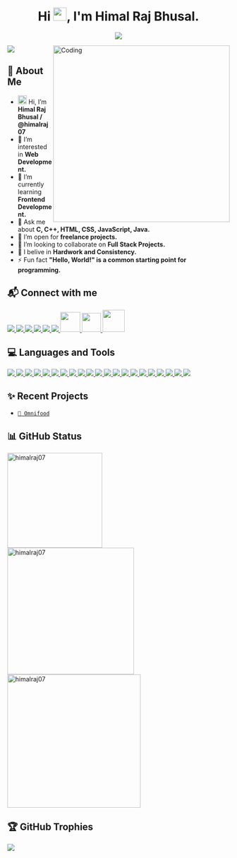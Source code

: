 <h1 align="center">Hi <a href="#"><img src="https://media.giphy.com/media/hvRJCLFzcasrR4ia7z/giphy.gif" width="30"></a>, I'm Himal Raj Bhusal.</h1>

<p align="center">
<img src="https://readme-typing-svg.demolab.com/?lines=A%20passionate%20full%20stack%20%20developer%20from%20Nepal.;Contributed%20to%2015+%2B%20real%20world%20projects;1.5+%2B%20years%20of%20coding%20experience&font=Fira%20Code&center=true&width=700&height=45&color=FF3131&vCenter=true&pause=1000&size=25" /></a>
</p>

<a href="#"><img align="right" alt="Coding" width="400" src="https://cdn.dribbble.com/users/1162077/screenshots/3848914/programmer.gif"></a>
<p align="left"> <img src="https://komarev.com/ghpvc/?username=himalraj07&label=Profile%20views&color=0e75b6&style=flat"/> </p>

## 💫 About Me
- <a href="#"><img src="https://media.giphy.com/media/hvRJCLFzcasrR4ia7z/giphy.gif" width="20"></a> Hi, I’m **Himal Raj Bhusal / @himalraj07**
- 👀 I’m interested in **Web Development.**
- 🌱 I’m currently learning **Frontend Development.**
- 💬 Ask me about **C, C++, HTML, CSS, JavaScript, Java.**
- 👯 I’m open for **freelance projects.**
- 💞️ I’m looking to collaborate on **Full Stack Projects.**
- 🔭 I belive in **Hardwork and Consistency.**
- ⚡ Fun fact **"Hello, World!" is a common starting point for programming.**

## 📬 Connect with me
<p align="left"> 
  <a href="https://twitter.com/himalrajbhusal"><img src="https://skillicons.dev/icons?i=twitter"> </a>
  <a href="https://www.linkedin.com/in/himalraj07/"><img src="https://skillicons.dev/icons?i=linkedin"> </a>
  <a href="https://github.com/"><img src="https://skillicons.dev/icons?i=github"> </a>
  <a href="https://www.instagram.com/"><img src="https://skillicons.dev/icons?i=instagram"> </a>
  <a href="https://discord.com/"><img src="https://skillicons.dev/icons?i=discord"> </a>
  <a href="https://stackoverflow.com/"><img src="https://skillicons.dev/icons?i=stackoverflow"> </a>
  <a href="https://www.facebook.com/Himalrajbhusal"><img src="https://upload.wikimedia.org/wikipedia/commons/b/b8/2021_Facebook_icon.svg" height="45"/> </a>
  <a href="https://leetcode.com/"><img src="https://raw.githubusercontent.com/rahuldkjain/github-profile-readme-generator/master/src/images/icons/Social/leet-code.svg" height="43"/> </a>
  <a href="https://www.youtube.com/@UntilEndGaming"><img src="https://raw.githubusercontent.com/rahuldkjain/github-profile-readme-generator/master/src/images/icons/Social/youtube.svg" height="50" width="50" /> </a>
</p>

## 💻 Languages and Tools
<p align="left"> 
  <a href="https://github.com/himalraj07?tab=repositories&q=c+programming&type=&language=&sort="><img src="https://skillicons.dev/icons?i=c"> </a> 
  <a href="https://github.com/himalraj07?tab=repositories&q=cpp&type=&language=&sort="><img src="https://skillicons.dev/icons?i=cpp"> </a> 
  <a href="https://github.com/himalraj07?tab=repositories&q=html&type=&language=&sort="><img src="https://skillicons.dev/icons?i=html"> </a> 
  <a href="https://github.com/himalraj07?tab=repositories&q=css&type=&language=&sort="><img src="https://skillicons.dev/icons?i=css"> </a> 
  <a href="https://github.com/himalraj07?tab=repositories&q=javascript&type=&language=&sort="><img src="https://skillicons.dev/icons?i=js"> </a> 
  <a href="https://github.com/himalraj07?tab=repositories&q=bootstrap&type=&language=&sort="><img src="https://skillicons.dev/icons?i=bootstrap"> </a> 
  <a href="https://github.com/himalraj07?tab=repositories&q=sass&type=&language=&sort="><img src="https://skillicons.dev/icons?i=sass"> </a> 
  <a href="https://github.com/himalraj07?tab=repositories&q=react&type=&language=&sort="><img src="https://skillicons.dev/icons?i=react"> </a> 
  <a href="https://github.com/himalraj07?tab=repositories&q=angular&type=&language=&sort="><img src="https://skillicons.dev/icons?i=angular"> </a> 
  <a href="https://github.com/himalraj07?tab=repositories&q=nodejs&type=&language=&sort="><img src="https://skillicons.dev/icons?i=nodejs"> </a> 
  <a href="https://github.com/himalraj07?tab=repositories&q=express&type=&language=&sort="><img src="https://skillicons.dev/icons?i=express"> </a> 
  <a href="https://github.com/himalraj07?tab=repositories&q=python&type=&language=&sort="><img src="https://skillicons.dev/icons?i=python"> </a> 
  <a href="https://github.com/himalraj07?tab=repositories&q=mongodb&type=&language=&sort="><img src="https://skillicons.dev/icons?i=mongodb"> </a> 
  <a href="https://github.com/himalraj07?tab=repositories&q=mysql&type=&language=&sort="><img src="https://skillicons.dev/icons?i=mysql"> </a> 
  <a href="https://github.com/himalraj07?tab=repositories&q=vscode&type=&language=&sort="><img src="https://skillicons.dev/icons?i=vscode"> </a> 
  <a href="https://github.com/himalraj07?tab=repositories&q=visualstudio&type=&language=&sort="><img src="https://skillicons.dev/icons?i=visualstudio"> </a> 
  <a href="https://github.com/himalraj07?tab=repositories&q=replit&type=&language=&sort="><img src="https://skillicons.dev/icons?i=replit"> </a> 
  <a href="https://github.com/himalraj07?tab=repositories&q=github&type=&language=&sort="><img src="https://skillicons.dev/icons?i=github"> </a> 
  <a href="https://github.com/himalraj07?tab=repositories&q=stackoverflow&type=&language=&sort="><img src="https://skillicons.dev/icons?i=stackoverflow"> </a> 
  <a href="https://github.com/himalraj07?tab=repositories&q=git&type=&language=&sort="><img src="https://skillicons.dev/icons?i=git"> </a> 
  <a href="https://github.com/himalraj07?tab=repositories&q=figma&type=&language=&sort="><img src="https://skillicons.dev/icons?i=figma"> </a>   
</p>

## ✨ Recent Projects
- [`🍔 Omnifood`](https://omnifood-himalraj.netlify.app/) 

## 📊 GitHub Status
<p><img align="left" width="215px" src="https://github-readme-stats.vercel.app/api/top-langs/?username=himalraj07&theme=radical&hide_border=false&include_all_commits=true&count_private=true&layout=compact" alt="himalraj07"/></p>
<p><img align="left" width="287px" src="https://github-readme-stats.vercel.app/api?username=himalraj07&show_icons=true&theme=radical&hide_border=false&include_all_commits=true&count_private=true" alt="himalraj07"/></p>
<p><img align="center" width="302px" src="https://github-readme-streak-stats.herokuapp.com/?user=himalraj07&theme=dark&hide_border=false" alt="himalraj07"/></p>

## 🏆 GitHub Trophies
![](https://github-profile-trophy.vercel.app/?username=himalraj07&theme=radical&no-frame=false&no-bg=false&margin-w=4)
